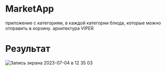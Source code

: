 # MarketApp
приложение с категориям, в каждой категории блюда, которые можно отправить в корзину. архитектура VIPER

# Результат
![Запись экрана 2023-07-04 в 12 35 03](https://github.com/shkutgoroxoviu/MarketApp/assets/112491700/a7ee1f2d-62bf-461d-ab5d-94674f0f8fb8)
